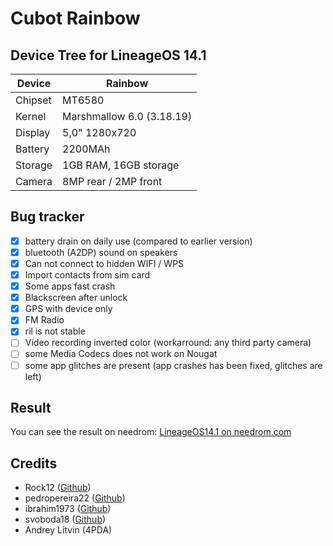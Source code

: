 Cubot Rainbow
===========
Device Tree for LineageOS 14.1
------------------

| Device | Rainbow |
| ------ | ------ |
| Chipset | MT6580 |
| Kernel | Marshmallow 6.0 (3.18.19) |
| Display | 5,0" 1280x720 |
| Battery | 2200MAh |
| Storage | 1GB RAM, 16GB storage |
| Camera | 8MP rear / 2MP front |

Bug	tracker
---------------
- [x] battery drain on daily use (compared to earlier version)
- [x] bluetooth (A2DP) sound on speakers
- [x] Can not connect to hidden WIFI / WPS
- [x] Import contacts from sim card
- [x] Some apps fast crash
- [x] Blackscreen after unlock
- [x] GPS with device only
- [x] FM Radio
- [x] ril is not stable
- [ ] Video recording inverted color (workarround: any third party camera)
- [ ] some Media Codecs does not work on Nougat 
- [ ] some app glitches are present (app crashes has been fixed, glitches are left)

Result
---------------
You can see the result on needrom: [LineageOS14.1 on needrom.com](https://www.needrom.com/download/n-lineageos-14-1-2)

Credits
---------------
* Rock12 ([Github](https://github.com/rock12))
* pedropereira22 ([Github](https://github.com/pedropereira22))
* ibrahim1973 ([Github](https://github.com/ibrahim1973))
* svoboda18 ([Github](https://github.com/svoboda18))
* Andrey Litvin (4PDA)